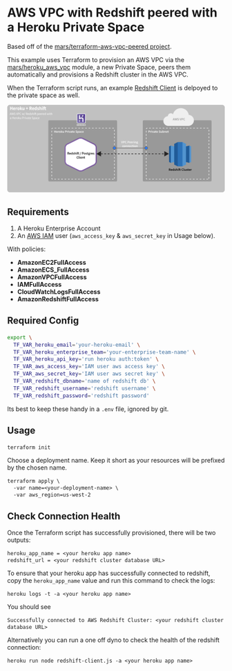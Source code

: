 # AWS VPC with Redshift peered with a Heroku Private Space

Based off of the [mars/terraform-aws-vpc-peered project](https://github.com/mars/terraform-aws-vpc-peered). 

This example uses Terraform to provision an AWS VPC via the [mars/heroku_aws_vpc](https://github.com/mars/terraform-aws-vpc) module, a new Private Space, peers them automatically and provisions a Redshift cluster in the AWS VPC. 

When the Terraform script runs, an example [Redshift Client](https://github.com/trevorscott/redshift-client) is delpoyed to the private space as well.


![Diagram of example private space app connecting to a Redshift Cluster in a peered AWS VPC](doc/terraform-heroku-peered-redshift.png)

## Requirements

1. A Heroku Enterprise Account
1. An [AWS IAM](https://console.aws.amazon.com/iam/home) user (`aws_access_key` & `aws_secret_key` in Usage below).

With policies:
* **AmazonEC2FullAccess**
* **AmazonECS_FullAccess**
* **AmazonVPCFullAccess**
* **IAMFullAccess**
* **CloudWatchLogsFullAccess**
* **AmazonRedshiftFullAccess**

## Required Config

```bash
export \
  TF_VAR_heroku_email='your-heroku-email' \
  TF_VAR_heroku_enterprise_team='your-enterprise-team-name' \
  TF_VAR_heroku_api_key='run heroku auth:token' \
  TF_VAR_aws_access_key='IAM user aws access key' \
  TF_VAR_aws_secret_key='IAM user aws secret key' \
  TF_VAR_redshift_dbname='name of redshift db' \
  TF_VAR_redshift_username='redshift username' \
  TF_VAR_redshift_password='redshift password' 
```

Its best to keep these handy in a `.env` file, ignored by git.

## Usage

```bash
terraform init
```

Choose a deployment name. Keep it short as your resources will be prefixed by the chosen name.
```
terraform apply \
  -var name=<your-deployment-name> \
  -var aws_region=us-west-2
```


## Check Connection Health

Once the Terraform script has successfully provisioned, there will be two outputs:

```
heroku_app_name = <your heroku app name>
redshift_url = <your redshift cluster database URL>
```

To ensure that your heroku app has successfully connected to redshift, copy the `heroku_app_name` value and run this command to check the logs:

```
heroku logs -t -a <your heroku app name>
```

You should see 
```
Successfully connected to AWS Redshift Cluster: <your redshift cluster database URL>
```

Alternatively you can run a one off dyno to check the health of the redshift connection:

```
heroku run node redshift-client.js -a <your heroku app name>
```
